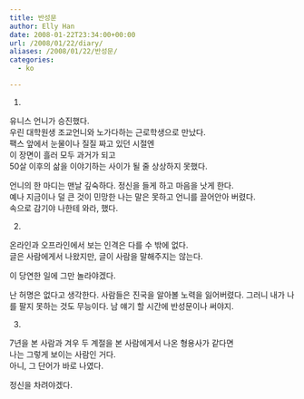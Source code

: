 ```yaml
---
title: 반성문
author: Elly Han
date: 2008-01-22T23:34:00+00:00
url: /2008/01/22/diary/
aliases: /2008/01/22/반성문/
categories:
  - ko

---
```

1.

유니스 언니가 승진했다.  
우린 대학원생 조교언니와 노가다하는 근로학생으로 만났다.  
팩스 앞에서 눈물이나 질질 짜고 있던 시절엔  
이 장면이 흘러 모두 과거가 되고  
50살 이후의 삶을 이야기하는 사이가 될 줄 상상하지 못했다.

언니의 한 마디는 맨날 깊숙하다. 정신을 들게 하고 마음을 낫게 한다.  
예나 지금이나 덜 큰 것이 민망한 나는 말은 못하고 언니를 끌어안아 버렸다.  
속으로 감기야 나한테 와라, 했다.

2.

온라인과 오프라인에서 보는 인격은 다를 수 밖에 없다.  
글은 사람에게서 나왔지만, 글이 사람을 말해주지는 않는다.

이 당연한 일에 그만 놀라야겠다.

난 허명은 없다고 생각한다. 사람들은 진국을 알아볼 노력을 잃어버렸다. 그러니 내가 나를 팔지 못하는 것도 무능이다. 남 얘기 할 시간에 반성문이나 써야지. 

3.

7년을 본 사람과 겨우 두 계절을 본 사람에게서 나온 형용사가 같다면  
나는 그렇게 보이는 사람인 거다.  
아니, 그 단어가 바로 나였다.

정신을 차려야겠다.